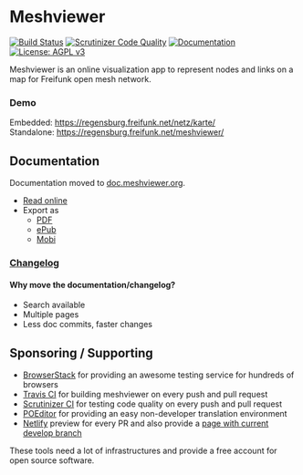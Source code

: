 # Meshviewer
[![Build Status](https://img.shields.io/travis/com/ffrgb/meshviewer/develop.svg?style=flat-square)](https://travis-ci.com/ffrgb/meshviewer)
[![Scrutinizer Code Quality](https://img.shields.io/scrutinizer/g/ffrgb/meshviewer/develop.svg?style=flat-square)](https://scrutinizer-ci.com/g/ffrgb/meshviewer/?branch=develop)
[![Documentation](https://img.shields.io/badge/documentation-online-brightgreen.svg?style=flat-square)](https://doc.meshviewer.org/)
[![License: AGPL v3](https://img.shields.io/github/license/ffrgb/meshviewer.svg?style=flat-square)](https://www.gnu.org/licenses/agpl-3.0)

Meshviewer is an online visualization app to represent nodes and links on a map for Freifunk open mesh network.

### Demo

Embedded: https://regensburg.freifunk.net/netz/karte/  
Standalone: https://regensburg.freifunk.net/meshviewer/

## Documentation

Documentation moved to [doc.meshviewer.org](https://doc.meshviewer.org/).

- [Read online](https://doc.meshviewer.org/)
- Export as
  - [PDF](https://doc.meshviewer.org/meshviewer.pdf)
  - [ePub](https://doc.meshviewer.org/meshviewer.epub)
  - [Mobi](https://doc.meshviewer.org/meshviewer.mobi)

### [Changelog](https://doc.meshviewer.org/changelog.html)

#### Why move the documentation/changelog?

- Search available
- Multiple pages
- Less doc commits, faster changes

## Sponsoring / Supporting

- [BrowserStack](https://www.browserstack.com/) for providing an awesome testing service for hundreds of browsers
- [Travis CI](https://travis-ci.com/) for building meshviewer on every push and pull request
- [Scrutinizer CI](https://scrutinizer-ci.com/g/ffrgb/meshviewer/) for testing code quality on every push and pull request
- [POEditor](https://poeditor.com/join/project/VZBjPNNic9) for providing an easy non-developer translation environment
- [Netlify](https://app.netlify.com/sites/meshviewer/deploys) preview for every PR and also provide a [page with current develop branch](https://meshviewer.netlify.com/)

These tools need a lot of infrastructures and provide a free account for open source software.
